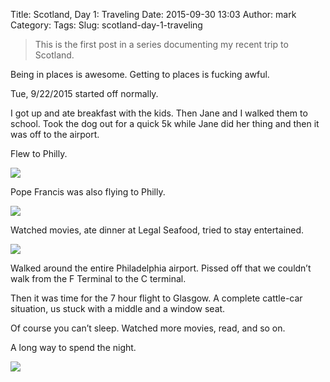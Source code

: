 Title: Scotland, Day 1: Traveling
Date: 2015-09-30 13:03
Author: mark
Category: 
Tags: 
Slug: scotland-day-1-traveling

> This is the first post in a series documenting my recent trip to Scotland.

Being in places is awesome. Getting to places is fucking awful.

Tue, 9/22/2015 started off normally.

I got up and ate breakfast with the kids. Then Jane and I walked them to school. Took the dog out for a quick 5k while Jane did her thing and then it was off to the airport.

Flew to Philly.

<img src="https://cdn-images-1.medium.com/max/600/1*tE-spdN7Jpei7QAwVpbnxA.jpeg"  />

Pope Francis was also flying to Philly.

<img src="https://cdn-images-1.medium.com/max/600/1*Tm_p-dee6Lwgczyckabvtw.jpeg"  />

Watched movies, ate dinner at Legal Seafood, tried to stay entertained.

<img src="https://cdn-images-1.medium.com/max/600/1*YvXyuaF5B05_elVqjkXS5A.jpeg"  />

Walked around the entire Philadelphia airport. Pissed off that we couldn’t walk from the F Terminal to the C terminal.

Then it was time for the 7 hour flight to Glasgow. A complete cattle-car situation, us stuck with a middle and a window seat.

Of course you can’t sleep. Watched more movies, read, and so on.

A long way to spend the night.

<img src="https://cdn-images-1.medium.com/max/800/1*WWgC3arPNaAeUQXZtuaKoA.jpeg"  />

